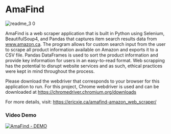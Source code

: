 # AmaFind
![readme_3 0](https://user-images.githubusercontent.com/66566975/201503626-6f7e9a7e-ee91-4365-8ee1-9f18e350b490.png)

AmaFind is a web scraper application that is built in Python using Selenium, BeautifulSoup4, and Pandas that captures item search results data from www.amazon.ca. The program allows for custom search input from the user to scrape all product information available on Amazon and exports it to a CSV file. Pandas DataFrames is used to sort the product information and provide key information for users in an easy-to-read format. Web scrapping has the potential to disrupt website services and as such, ethical practices were kept in mind throughout the process.

Please download the webdriver that corresponds to your browser for this application to run.
For this project, Chrome webdriver is used and can be downloaded at https://chromedriver.chromium.org/downloads

For more details, visit: https://ericxie.ca/amafind-amazon_web_scraper/

### Video Demo
[![AmaFind - DEMO](https://i.imgur.com/MbHM6YU.png)](https://youtu.be/7JiUlha6u1A)
